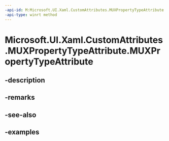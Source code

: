 ```yaml
---
-api-id: M:Microsoft.UI.Xaml.CustomAttributes.MUXPropertyTypeAttribute.#ctor
-api-type: winrt method
---
```


<!-- Method syntax.
public MUXPropertyTypeAttribute.MUXPropertyTypeAttribute()
-->

# Microsoft.UI.Xaml.CustomAttributes.MUXPropertyTypeAttribute.MUXPropertyTypeAttribute

## -description

## -remarks

## -see-also

## -examples

